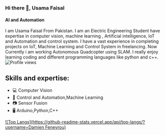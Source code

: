 ### Hi there 👋, Usama Faisal
#### AI and Automation

I am Usama Faisal From Pakistan. I am an Electric Engineering Student have expertise in computer vision, machine learning , Artificial intelligence, IoT and Automation and control system. I have a vast experience in completing projects on IoT, Machine Learning and Control System in freelancing. Now Currently i am working Autonomous Quadcopter using SLAM. I really enjoy learning coding and different programming languages like python and c++.
![Profile views](https://gpvc.arturio.dev/[usamafaisal1998])
## Skills and expertise: 
 * 💻 Computer Vision
 * 🤖 Control and Automation,Machine Learning
 * 📷 Sensor Fusion
 * 🖥 Arduino,Python,C++

[![Top Langs](https://github-readme-stats.vercel.app/api/top-langs/?username=Damien Feneyrou)](https://github.com/anuraghazra/github-readme-stats)
